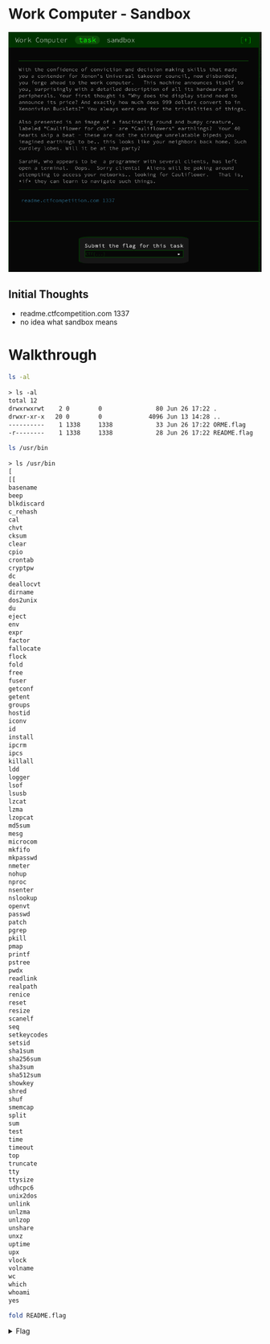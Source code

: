 # Work Computer - Sandbox

![Title](images/title.png)

## Initial Thoughts

* readme.ctfcompetition.com 1337
* no idea what sandbox means

# Walkthrough

```bash
ls -al
```
```
> ls -al
total 12
drwxrwxrwt    2 0        0               80 Jun 26 17:22 .
drwxr-xr-x   20 0        0             4096 Jun 13 14:28 ..
----------    1 1338     1338            33 Jun 26 17:22 ORME.flag
-r--------    1 1338     1338            28 Jun 26 17:22 README.flag
```


```bash
ls /usr/bin
```

```
> ls /usr/bin
[
[[
basename
beep
blkdiscard
c_rehash
cal
chvt
cksum
clear
cpio
crontab
cryptpw
dc
deallocvt
dirname
dos2unix
du
eject
env
expr
factor
fallocate
flock
fold
free
fuser
getconf
getent
groups
hostid
iconv
id
install
ipcrm
ipcs
killall
ldd
logger
lsof
lsusb
lzcat
lzma
lzopcat
md5sum
mesg
microcom
mkfifo
mkpasswd
nmeter
nohup
nproc
nsenter
nslookup
openvt
passwd
patch
pgrep
pkill
pmap
printf
pstree
pwdx
readlink
realpath
renice
reset
resize
scanelf
seq
setkeycodes
setsid
sha1sum
sha256sum
sha3sum
sha512sum
showkey
shred
shuf
smemcap
split
sum
test
time
timeout
top
truncate
tty
ttysize
udhcpc6
unix2dos
unlink
unlzma
unlzop
unshare
unxz
uptime
upx
vlock
volname
wc
which
whoami
yes
```

```bash
fold README.flag
```

<details>
	<summary>Flag</summary>

CTF{4ll_D474_5h4ll_B3_Fr33}
</details>

